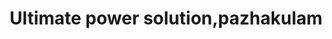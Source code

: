 ---
title: "Ultimate power solution,pazhakulam"
url: /adoor/ultimate-power-solution-pazhakulam/
shop: Elektrisch
---